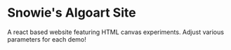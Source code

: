 # Snowie's Algoart Site
A react based website featuring HTML canvas experiments. Adjust various parameters for each demo!
